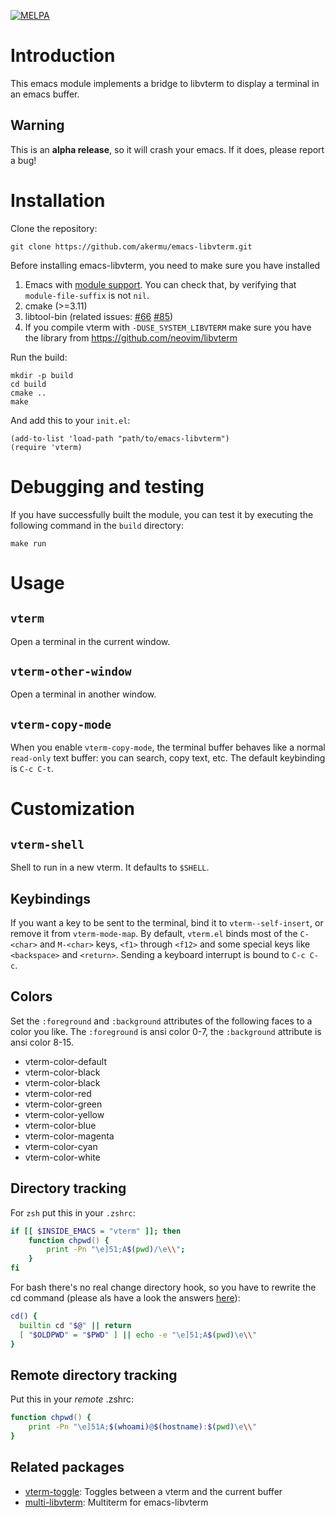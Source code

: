 [![MELPA](https://melpa.org/packages/vterm-badge.svg)](https://melpa.org/#/vterm)

# Introduction

This emacs module implements a bridge to libvterm to display a terminal in an
emacs buffer.

## Warning

This is an **alpha release**, so it will crash your emacs. If it does, please
report a bug!

# Installation

Clone the repository:

```
git clone https://github.com/akermu/emacs-libvterm.git
```

Before installing emacs-libvterm, you need to make sure you have
installed
 1. Emacs with [module
    support](https://www.gnu.org/software/emacs/manual/html_node/elisp/Dynamic-Modules.html).
    You can check that, by verifying that `module-file-suffix` is not `nil`.
 2. cmake (>=3.11)
 3. libtool-bin (related issues: [#66](https://github.com/akermu/emacs-libvterm/issues/66) [#85](https://github.com/akermu/emacs-libvterm/issues/85#issuecomment-491845136))
 4. If you compile vterm with `-DUSE_SYSTEM_LIBVTERM` make sure you have the
    library from https://github.com/neovim/libvterm

Run the build:

```
mkdir -p build
cd build
cmake ..
make
```

And add this to your `init.el`:

``` elisp
(add-to-list 'load-path "path/to/emacs-libvterm")
(require 'vterm)
```

# Debugging and testing

If you have successfully built the module, you can test it by executing the
following command in the `build` directory:

```
make run
```

# Usage

## `vterm`

Open a terminal in the current window.

## `vterm-other-window`

Open a terminal in another window.

## `vterm-copy-mode`

When you enable `vterm-copy-mode`, the terminal buffer behaves like a normal
`read-only` text buffer: you can search, copy text, etc. The default keybinding
is `C-c C-t`.

# Customization

## `vterm-shell`

Shell to run in a new vterm. It defaults to `$SHELL`.

## Keybindings

If you want a key to be sent to the terminal, bind it to `vterm--self-insert`,
or remove it from `vterm-mode-map`. By default, `vterm.el` binds most of the
`C-<char>` and `M-<char>` keys, `<f1>` through `<f12>` and some special keys
like `<backspace>` and `<return>`. Sending a keyboard interrupt is bound to `C-c
C-c`.

## Colors

Set the `:foreground` and `:background` attributes of the following faces to a
color you like. The `:foreground` is ansi color 0-7, the `:background` attribute
is ansi color 8-15.

- vterm-color-default
- vterm-color-black
- vterm-color-black
- vterm-color-red
- vterm-color-green
- vterm-color-yellow
- vterm-color-blue
- vterm-color-magenta
- vterm-color-cyan
- vterm-color-white

## Directory tracking

For `zsh` put this in your `.zshrc`:

```zsh
if [[ $INSIDE_EMACS = "vterm" ]]; then
    function chpwd() {
        print -Pn "\e]51;A$(pwd)/\e\\";
    }
fi
```

For bash there's no real change directory hook, so you have to rewrite the cd
command (please als have a look the answers [here](https://unix.stackexchange.com/q/170279)):

```bash
cd() {
  builtin cd "$@" || return
  [ "$OLDPWD" = "$PWD" ] || echo -e "\e]51;A$(pwd)\e\\"
}
```

## Remote directory tracking

Put this in your *remote* .zshrc:

```zsh
function chpwd() {
    print -Pn "\e]51A;$(whoami)@$(hostname):$(pwd)\e\\"
}
```

## Related packages

- [vterm-toggle](https://github.com/jixiuf/vterm-toggle): Toggles between a vterm and the current buffer
- [multi-libvterm](https://github.com/suonlight/multi-libvterm): Multiterm for emacs-libvterm
